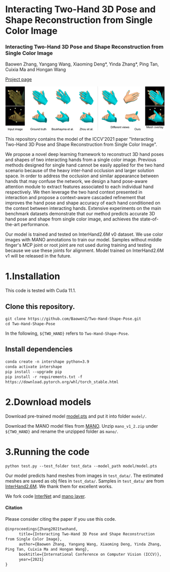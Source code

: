 # Interacting Two-Hand 3D Pose and Shape Reconstruction from Single Color Image

### Interacting Two-Hand 3D Pose and Shape Reconstruction from Single Color Image
Baowen Zhang, Yangang Wang, Xiaoming Deng*, Yinda Zhang*, Ping Tan, Cuixia Ma and Hongan Wang

[Project page](https://baowenz.github.io/Intershape/)

![prediction example](teaser.png)

This repository contains the model of the ICCV'2021 paper "Interacting Two-Hand 3D Pose and Shape Reconstruction from Single Color Image".

We propose a novel deep learning framework to reconstruct 3D hand poses and shapes of two interacting hands from a single color image. Previous methods designed for single hand cannot be easily applied for the two hand scenario because of the heavy inter-hand occlusion and larger solution space. In order to address the occlusion and similar appearance between hands that may confuse the network, we design a hand pose-aware attention module to extract features associated to each individual hand respectively. We then leverage the two hand context presented in interaction and propose a context-aware cascaded refinement that improves the hand pose and shape accuracy of each hand conditioned on the context between interacting hands. Extensive experiments on the main benchmark datasets demonstrate that our method predicts accurate 3D hand pose and shape from single color image, and achieves the state-of-the-art performance.

Our model is trained and tested on InterHand2.6M v0 dataset. We use color images with MANO annotations to train our model. Samples without middle finger's MCP joint or root joint are not used during training and testing because we use these joints for alignment. Model trained on InterHand2.6M v1 will be released in the future.

# 1.Installation
This code is tested with Cuda 11.1.
## Clone this repository.
```
git clone https://github.com/BaowenZ/Two-Hand-Shape-Pose.git
cd Two-Hand-Shape-Pose
```
In the following, `${TWO_HAND}` refers to `Two-Hand-Shape-Pose`.
## Install dependencies
```
conda create -n intershape python=3.9
conda activate intershape
pip install --upgrade pip
pip install -r requirements.txt -f https://download.pytorch.org/whl/torch_stable.html
```
# 2.Download models
Download pre-trained model [model.pts](https://drive.google.com/drive/folders/1cQz7uOMzhsACPb86lMrVAJnACF4-h3Q7?usp=sharing) and put it into folder `model/`.

Download the MANO model files from [MANO](https://mano.is.tue.mpg.de/). Unzip `mano_v1_2.zip` under `${TWO_HAND}` and rename the unzipped folder as `mano/`.

# 3.Running the code
```
python test.py --test_folder test_data --model_path model/model.pts
```
Our model predicts hand meshes from images in `test_data/`. The estimated meshes are saved as obj files in `test_data/`.
Samples in `test_data/` are from [InterHand2.6M](https://mks0601.github.io/InterHand2.6M/). We thank them for excellent works.

We fork code [InterNet](https://mks0601.github.io/InterHand2.6M/) and [mano layer](https://github.com/hassony2/manopth).
#### Citation
Please consider citing the paper if you use this code.
```
@inproceedings{Zhang2021twohand, 
      title={Interacting Two-Hand 3D Pose and Shape Reconstruction from Single Color Image}, 
      author={Baowen Zhang, Yangang Wang, Xiaoming Deng, Yinda Zhang, Ping Tan, Cuixia Ma and Hongan Wang}, 
      booktitle={International Conference on Computer Vision (ICCV)}, 
      year={2021} 
} 
```
